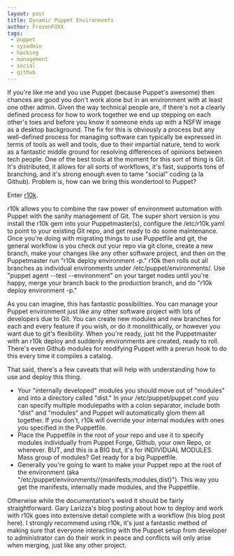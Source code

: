 ```yaml
---
layout: post
title: Dynamic Puppet Environments
author: FrozenFOXX
tags:
 - puppet
 - sysadmin
 - hacking
 - management
 - social
 - github
---
```

If you're like me and you use Puppet (because Puppet's awesome) then chances are good you don't work alone but in an environment with at least one other admin.  Given the way technical people are, if there's not a clearly defined process for how to work together we end up stepping on each other's toes and before you know it someone ends up with a NSFW image as a desktop background.  The fix for this is obviously a process but any well-defined process for managing software can typically be expressed in terms of tools as well and tools, due to their impartial nature, tend to work as a fantastic middle ground for resolving differences of opinions between tech people.  One of the best tools at the moment for this sort of thing is Git.  It's distributed, it allows for all sorts of workflows, it's fast, supports tons of branching, and it's strong enough even to tame "social" coding (a la Github).  Problem is, how can we bring this wondertool to Puppet?

Enter [r10k](https://github.com/adrienthebo/r10k).

r10k allows you to combine the raw power of environment automation with Puppet with the sanity management of Git.  The super short version is you install the r10k gem into your Puppetmaster(s), configure the /etc/r10k.yaml to point to your existing Git repo, and get ready to do some maintenance.  Once you're doing with migrating things to use Puppetfile and git, the general workflow is you check out your repo via git clone, create a new branch, make your changes like any other software project, and then on the Puppetmaster run "r10k deploy environment -p." r10k then rolls out all branches as individual environments under /etc/puppet/environments/.  Use "puppet agent --test --environment" on your target nodes until you're happy, merge your branch back to the production branch, and do "r10k deploy environment -p."

As you can imagine, this has fantastic possibilities.  You can manage your Puppet environment just like any other software project with lots of developers due to Git.  You can create new modules and new branches for each and every feature if you wish, or do it monolithically, or however you want due to git's flexibility.  When you're ready, just hit the Puppetmaster with an r10k deploy and suddenly environments are created, ready to roll.  There's even Github modules for modifying Puppet with a prerun hook to do this every time it compiles a catalog.

That said, there's a few caveats that will help with understanding how to use and deploy this thing.

* Your "internally developed" modules you should move out of "modules" and into a directory called "dist." In your /etc/puppet/puppet.conf you can specify multiple modulepaths with a colon separator, include both "dist" and "modules" and Puppet will automatically glom them all together.  If you don't, r10k will override your internal modules with ones you specified in the Puppetfile.
* Place the Puppetfile in the root of your repo and use it to specify modules individually from Puppet Forge, Github, your own Repo, or wherever.  BUT, and this is a BIG but, it's for INDIVIDUAL MODULES.  Mass group of modules?  Get ready for a big Puppetfile.
* Generally you're going to want to make your Puppet repo at the root of the environment (aka "/etc/puppet/environments//{manifests,modules,dist}").  This way you get the manifests, internally made modules, and the Puppetfile.

Otherwise while the documentation's weird it should be fairly straightforward.  Gary Larizza's blog posting about how to deploy and work with r10k goes into extensive detail complete with a workflow (his blog post here).  I strongly recommend using r10k, it's just a fantastic method of making sure that everyone interacting with the Puppet setup from developer to administrator can do their work in peace and conflicts will only arise when merging, just like any other project.

